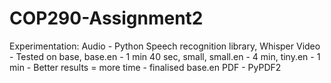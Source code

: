 # COP290-Assignment2

Experimentation:
Audio - Python Speech recognition library, Whisper
Video - Tested on base, base.en - 1 min 40 sec, small, small.en - 4 min, tiny.en - 1 min - Better results = more time - finalised base.en
PDF - PyPDF2
